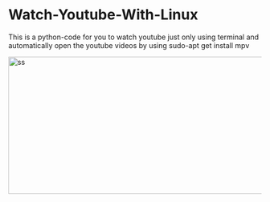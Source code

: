 # Watch-Youtube-With-Linux
This is a python-code for you to watch youtube just only using terminal and automatically open the youtube videos by using sudo-apt get install mpv

<img width="635" height="274" alt="ss" src="https://github.com/user-attachments/assets/0ec95107-e870-4141-96a1-a2b1686bb611" />
